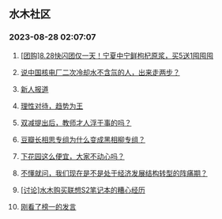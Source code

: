 ## 水木社区 
### 2023-08-28 02:07:07

1. [[团购]8.28快闪团仅一天！宁夏中宁鲜枸杞原浆，买5送1囤囤囤](https://www.mysmth.net/nForum/article/ADAgent_TG/1307749)

2. [说中国核电厂二次冷却水不含氚的人，出来走两步？](https://www.mysmth.net/nForum/article/Geography/552964)

3. [新人报道](https://www.mysmth.net/nForum/article/Tooooold/352024)

4. [理性对待，趋势为王](https://www.mysmth.net/nForum/article/Stock/10630778)

5. [双减提出后，教师才人浮于事的吗？](https://www.mysmth.net/nForum/article/ChildEducation/2266044)

6. [豆瓣长相思专组为什么变成黑相柳专组？](https://www.mysmth.net/nForum/article/TV/1654062)

7. [下花园这么便宜，大家不动心吗？](https://www.mysmth.net/nForum/article/OurEstate/2882174)

8. [不懂就问，我们现在是不是处于经济发展结构转型的阵痛期？](https://www.mysmth.net/nForum/article/WorkLife/3378166)

9. [[讨论]水木购买联想S2笔记本的糟心经历](https://www.mysmth.net/nForum/article/SecondComputer/2299936)

10. [刚看了榜一的发言](https://www.mysmth.net/nForum/article/FamilyLife/1766377143)


